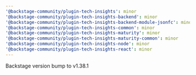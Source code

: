 ```yaml
---
'@backstage-community/plugin-tech-insights': minor
'@backstage-community/plugin-tech-insights-backend': minor
'@backstage-community/plugin-tech-insights-backend-module-jsonfc': minor
'@backstage-community/plugin-tech-insights-common': minor
'@backstage-community/plugin-tech-insights-maturity': minor
'@backstage-community/plugin-tech-insights-maturity-common': minor
'@backstage-community/plugin-tech-insights-node': minor
'@backstage-community/plugin-tech-insights-react': minor
---
```


Backstage version bump to v1.38.1
